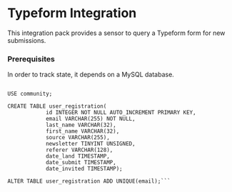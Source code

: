 Typeform Integration
====================

This integration pack provides a sensor to query a Typeform form for new submissions.

### Prerequisites
In order to track state, it depends on a MySQL database.

```CREATE DATABASE community;

USE community;

CREATE TABLE user_registration(
			id INTEGER NOT NULL AUTO_INCREMENT PRIMARY KEY,
			email VARCHAR(255) NOT NULL,
			last_name VARCHAR(32),
			first_name VARCHAR(32),
			source VARCHAR(255),
			newsletter TINYINT UNSIGNED,
			referer VARCHAR(128),
			date_land TIMESTAMP,
			date_submit TIMESTAMP,
			date_invited TIMESTAMP);

ALTER TABLE user_registration ADD UNIQUE(email);```